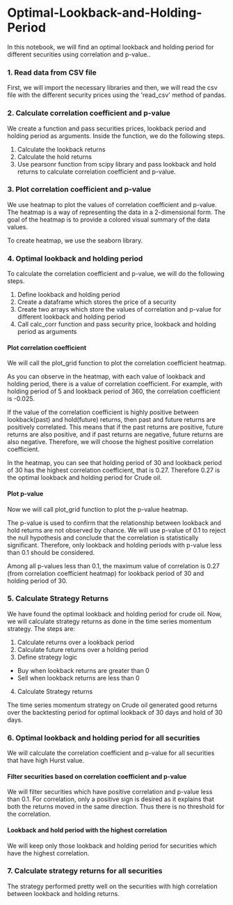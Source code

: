 # Optimal-Lookback-and-Holding-Period
In this notebook, we will find an optimal lookback and holding period for different securities using correlation and p-value..

### 1. Read data from CSV file
First, we will import the necessary libraries and then, we will read the csv file with the different security prices using the 'read_csv' method of pandas.

### 2. Calculate correlation coefficient and p-value
We create a function and pass securities prices, lookback period and holding period as arguments. Inside the function, we do the following steps.

1. Calculate the lookback returns
2. Calculate the hold returns
3. Use pearsonr function from scipy library and pass lookback and hold returns to calculate correlation coefficient and p-value.

### 3. Plot correlation coefficient and p-value
We use heatmap to plot the values of correlation coefficient and p-value. The heatmap is a way of representing the data in a 2-dimensional form. The goal of the heatmap is to provide a colored visual summary of the data values.

To create heatmap, we use the seaborn library.

### 4. Optimal lookback and holding period
To calculate the correlation coefficient and p-value, we will do the following steps.

1. Define lookback and holding period
2. Create a dataframe which stores the price of a security
3. Create two arrays which store the values of correlation and p-value for different lookback and holding period
4. Call calc_corr function and pass security price, lookback and holding period as arguments

#### Plot correlation coefficient
We will call the plot_grid function to plot the correlation coefficient heatmap.

As you can observe in the heatmap, with each value of lookback and holding period, there is a value of correlation coefficient. For example, with holding period of 5 and lookback period of 360, the correlation coefficient is -0.025.

If the value of the correlation coefficient is highly positive between lookback(past) and hold(future) returns, then past and future returns are positively correlated. This means that if the past returns are positive, future returns are also positive, and if past returns are negative, future returns are also negative. Therefore, we will choose the highest positive correlation coefficient.

In the heatmap, you can see that holding period of 30 and lookback period of 30 has the highest correlation coefficient, that is 0.27. Therefore 0.27 is the optimal lookback and holding period for Crude oil.

#### Plot p-value
Now we will call plot_grid function to plot the p-value heatmap.

The p-value is used to confirm that the relationship between lookback and hold returns are not observed by chance. We will use p-value of 0.1 to reject the null hypothesis and conclude that the correlation is statistically significant. Therefore, only lookback and holding periods with p-value less than 0.1 should be considered.

Among all p-values less than 0.1, the maximum value of correlation is 0.27 (from correlation coefficient heatmap) for lookback period of 30 and holding period of 30.

### 5. Calculate Strategy Returns
We have found the optimal lookback and holding period for crude oil. Now, we will calculate strategy returns as done in the time series momentum strategy. The steps are:

1. Calculate returns over a lookback period
2. Calculate future returns over a holding period
3. Define strategy logic
- Buy when lookback returns are greater than 0
- Sell when lookback returns are less than 0
4. Calculate Strategy returns

The time series momentum strategy on Crude oil generated good returns over the backtesting period for optimal lookback of 30 days and hold of 30 days.

### 6. Optimal lookback and holding period for all securities
We will calculate the correlation coefficient and p-value for all securities that have high Hurst value.

#### Filter securities based on correlation coefficient and p-value
We will filter securities which have positive correlation and p-value less than 0.1. For correlation, only a positive sign is desired as it explains that both the returns moved in the same direction. Thus there is no threshold for the correlation.

#### Lookback and hold period with the highest correlation
We will keep only those lookback and holding period for securities which have the highest correlation.

### 7. Calculate strategy returns for all securities
The strategy performed pretty well on the securities with high correlation between lookback and holding returns.
